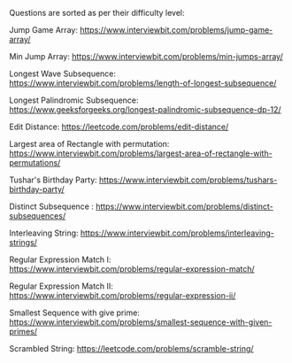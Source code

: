 Questions are sorted as per their difficulty level:

Jump Game Array: https://www.interviewbit.com/problems/jump-game-array/

Min Jump Array: https://www.interviewbit.com/problems/min-jumps-array/

Longest Wave Subsequence: https://www.interviewbit.com/problems/length-of-longest-subsequence/

Longest Palindromic Subsequence: https://www.geeksforgeeks.org/longest-palindromic-subsequence-dp-12/

Edit Distance: https://leetcode.com/problems/edit-distance/

Largest area of Rectangle with permutation: https://www.interviewbit.com/problems/largest-area-of-rectangle-with-permutations/ 

Tushar's Birthday Party: https://www.interviewbit.com/problems/tushars-birthday-party/

Distinct Subsequence : https://www.interviewbit.com/problems/distinct-subsequences/

Interleaving String: https://www.interviewbit.com/problems/interleaving-strings/

Regular Expression Match I: https://www.interviewbit.com/problems/regular-expression-match/

Regular Expression Match II: https://www.interviewbit.com/problems/regular-expression-ii/

Smallest Sequence with give prime: https://www.interviewbit.com/problems/smallest-sequence-with-given-primes/

Scrambled String: https://leetcode.com/problems/scramble-string/
